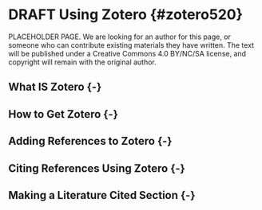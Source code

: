 # DRAFT Using Zotero {#zotero520}

PLACEHOLDER PAGE. We are looking for an author for this page, or someone who can contribute existing materials they have written. The text will be published under a Creative Commons 4.0 BY/NC/SA license, and copyright will remain with the original author.

## What IS Zotero {-}


## How to Get Zotero {-}


## Adding References to Zotero {-}


## Citing References Using Zotero {-}


## Making a Literature Cited Section {-}


